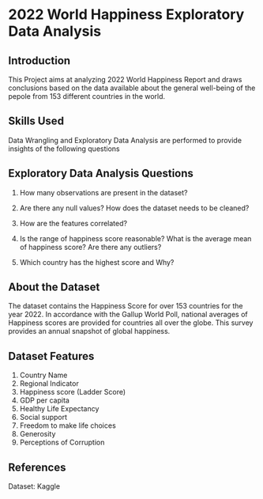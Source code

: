 
# 2022 World Happiness Exploratory Data Analysis

## Introduction

This Project aims at analyzing 2022 World Happiness Report and draws conclusions based on the data available about the general well-being of the pepole from 153 different countries in the world.

## Skills Used

Data Wrangling and Exploratory Data Analysis are performed to provide insights of the following questions

## Exploratory Data Analysis Questions

1. How many observations are present in the dataset?

2. Are there any null values? How does the dataset needs to be cleaned?

3. How are the features correlated?

4. Is the range of happiness score reasonable? What is the average mean of happiness score? Are there any outliers?

5. Which country has the highest score and Why?


## About the Dataset

The dataset contains the Happiness Score for over 153 countries for the year 2022. In accordance with the Gallup World Poll, national averages of Happiness scores are provided for countries all over the globe. This survey provides an annual snapshot of global happiness.

## Dataset Features

1. Country Name
2. Regional Indicator
3. Happiness score (Ladder Score)
4. GDP per capita
5. Healthy Life Expectancy
6. Social support
7. Freedom to make life choices
8. Generosity
9. Perceptions of Corruption


## References 

Dataset: Kaggle 

